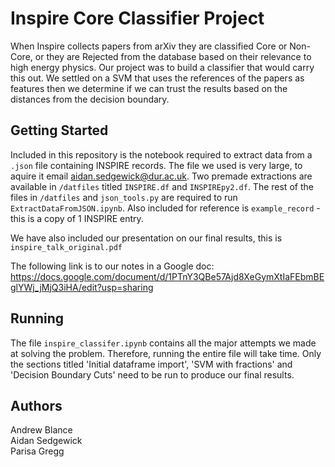 # Inspire Core Classifier Project
When Inspire collects papers from arXiv they are classified Core or Non-Core, or they are Rejected from the database based on their relevance to high energy physics. Our project was to build a classifier that would carry this out. We settled on a SVM that uses the references of the papers as features then we determine if we can trust the results based on the distances from the decision boundary.

## Getting Started
Included in this repository is the notebook required to extract data from a ```.json``` file containing INSPIRE records. The file we used is very large, to aquire it email aidan.sedgewick@dur.ac.uk. Two premade extractions are available in ```/datfiles``` titled ```INSPIRE.df``` and ```INSPIREpy2.df```. The rest of the files in ```/datfiles``` and ```json_tools.py``` are required to run ```ExtractDataFromJSON.ipynb```. Also included for reference is ```example_record``` - this is a copy of 1 INSPIRE entry.

We have also included our presentation on our final results, this is ```inspire_talk_original.pdf```

The following link is to our notes in a Google doc:
https://docs.google.com/document/d/1PTnY3QBe57Ajd8XeGymXtIaFEbmBEglYWj_jMjQ3iHA/edit?usp=sharing

## Running
The file ```inspire_classifer.ipynb``` contains all the major attempts we made at solving the problem. Therefore, running the entire file will take time. Only the sections titled 'Initial dataframe import', 'SVM with fractions' and 'Decision Boundary Cuts' need to be run to produce our final results. 

## Authors
Andrew Blance<br/>
Aidan Sedgewick<br/>
Parisa Gregg<br/>
  
 
